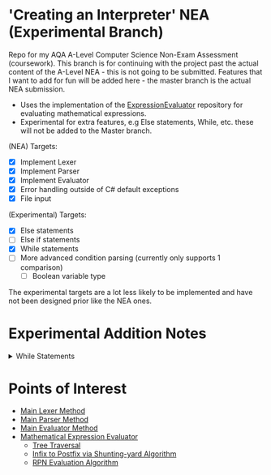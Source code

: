 # 'Creating an Interpreter' NEA (Experimental Branch)
Repo for my AQA A-Level Computer Science Non-Exam Assessment (coursework). This branch is for continuing with the project past the actual content of the A-Level NEA - this is not going to be submitted. Features that I want to add for fun will be added here - the master branch is the actual NEA submission. 

- Uses the implementation of the [ExpressionEvaluator](https://github.com/TorinFelton/ExpressionEvaluator) repository for evaluating mathematical expressions.
- Experimental for extra features, e.g Else statements, While, etc. these will not be added to the Master branch. 

(NEA) Targets:
- [x] Implement Lexer
- [x] Implement Parser
- [x] Implement Evaluator
- [x] Error handling outside of C# default exceptions
- [x] File input

(Experimental) Targets:
- [x] Else statements
- [ ] Else if statements
- [x] While statements
- [ ] More advanced condition parsing (currently only supports 1 comparison)
  - [ ] Boolean variable type
  
The experimental targets are a lot less likely to be implemented and have not been designed prior like the NEA ones.

# Experimental Addition Notes

<details>
<summary>While Statements</summary>
I've just reused the template from the 'If' statements and modified it slightly to support while statements - the WhileStatement object directly inherits from the IfStatement one. 
As I've added 'While' statements, more complex programs can be created:
  
<details>
  <summary>Simple Guessing Game</summary>
  
```c#

string password = "abc123";
string guess = "";
int guessAmount = 0;

while (guess != password) {
	outputln("Guess the password.");
	inputStr(guess);
	guessAmount = guessAmount + 1;
}

output("You guessed it! Attempts: ");
outputln(guessAmount);

```

Program running:
```
-------------------- PROGRAM STARTED --------------------
Guess the password.
> abwd
Guess the password.
> abc
Guess the password.
> abc 123
Guess the password.
> I don't know!
Guess the password.
> abc123
You guessed it! Attempts: 5
-------------------- PROGRAM ENDED --------------------

```
</details>

<details>
  <summary>Number Search</summary>
  
```c#

int x = 10*(4/1+1)*27+1;
int y = 0;
int z = 99999;

string found = "false";

while (found != "true") {
	if (y == x) {
		found = "true";
		output("Found! Y: ");
		outputln(y);
	} else {
		if (z == x) {
			output("Found! Z: ");
			outputln(z);
		}
	}
	y = y + 1;
	z = z - 1;
}

```

Program running:
```
-------------------- PROGRAM STARTED --------------------
Found! Y: 1351
-------------------- PROGRAM ENDED --------------------

```
  
</details>
</details>

# Points of Interest

- [Main Lexer Method](https://github.com/TorinFelton/NEA_ProgrammingLanguage/blob/master/NEA_ProgrammingLanguage/Lexer_Module/Tokeniser.cs)
- [Main Parser Method](https://github.com/TorinFelton/NEA_ProgrammingLanguage/blob/master/NEA_ProgrammingLanguage/Parser_Module/Parser.cs)
- [Main Evaluator Method](https://github.com/TorinFelton/NEA_ProgrammingLanguage/blob/master/NEA_ProgrammingLanguage/Evaluator_Module/Evaluator.cs)
- [Mathematical Expression Evaluator](https://github.com/TorinFelton/NEA_ProgrammingLanguage/tree/master/NEA_ProgrammingLanguage/Evaluator_Module/ExpressionEvaluation)
  - [Tree Traversal](https://github.com/TorinFelton/NEA_ProgrammingLanguage/blob/master/NEA_ProgrammingLanguage/TreeTraversal/Traversal.cs)
  - [Infix to Postfix via Shunting-yard Algorithm](https://github.com/TorinFelton/NEA_ProgrammingLanguage/blob/master/NEA_ProgrammingLanguage/Evaluator_Module/ExpressionEvaluation/Algorithms/Postfix.cs)
  - [RPN Evaluation Algorithm](https://github.com/TorinFelton/NEA_ProgrammingLanguage/blob/master/NEA_ProgrammingLanguage/Evaluator_Module/ExpressionEvaluation/Algorithms/RPN.cs)
